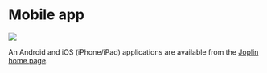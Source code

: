 # Mobile app
<img src="https://github.com/abhi-bhatra/joplin/blob/patch-3/Assets/JoplinMobileui.jpg" style="max-width=100%"/>

An Android and iOS (iPhone/iPad) applications are available from the [Joplin home page](https://joplinapp.org).
